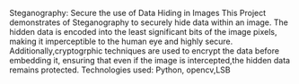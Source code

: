 Steganography: Secure the use of Data Hiding in Images
 This Project demonstrates of Steganography to securely hide data within an image.
 The hidden data is encoded into the least significant bits of the image pixels,
 making it imperceptible to the human eye and highly secure.
 Additionally,cryptogrphic techniques are used to encrypt the data before embedding it, ensuring that even if the image is intercepted,the hidden data remains protected.
Technologies used:
    Python, opencv,LSB
